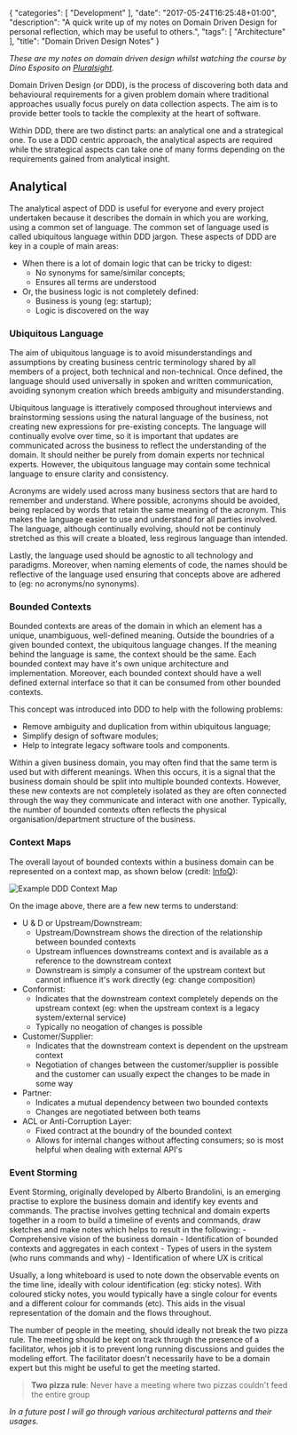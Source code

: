 {
   "categories": [ "Development" ],
   "date": "2017-05-24T16:25:48+01:00",
   "description": "A quick write up of my notes on Domain Driven Design for personal reflection, which may be useful to others.",
   "tags": [ "Architecture" ],
   "title": "Domain Driven Design Notes"
}

*These are my notes on domain driven design whilst watching the course by Dino Esposito on [Pluralsight](https://app.pluralsight.com/library/courses/modern-software-architecture-domain-models-cqrs-event-sourcing/table-of-contents).*

Domain Driven Design (or DDD), is the process of discovering both data and behavioural requirements for a given problem domain where traditional approaches usually focus purely on data collection aspects. The aim is to provide better tools to tackle the complexity at the heart of software. <!-- more -->

Within DDD, there are two distinct parts: an analytical one and a strategical one. To use a DDD centric approach, the analytical aspects are required while the strategical aspects can take one of many forms depending on the requirements gained from analytical insight.

## Analytical

The analytical aspect of DDD is useful for everyone and every project undertaken because it describes the domain in which you are working, using a common set of language. The common set of language used is called ubiquitous language within DDD jargon. These aspects of DDD are key in a couple of main areas:

- When there is a lot of domain logic that can be tricky to digest:
  - No synonyms for same/similar concepts;
  - Ensures all terms are understood
- Or, the business logic is not completely defined:
  - Business is young (eg: startup);
  - Logic is discovered on the way

### Ubiquitous Language

The aim of ubiquitous language is to avoid misunderstandings and assumptions by creating business centric terminology shared by all members of a project, both technical and non-technical. Once defined, the language should used universally in spoken and written communication, avoiding synonym creation which breeds ambiguity and misunderstanding.

Ubiquitous language is itteratively composed throughout interviews and brainstorming sessions using the natural language of the business, not creating new expressions for pre-existing concepts. The language will continually evolve over time, so it is important that updates are communicated across the business to reflect the understanding of the domain. It should neither be purely from domain experts nor technical experts. However, the ubiquitous language may contain some technical language to ensure clarity and consistency.

Acronyms are widely used across many business sectors that are hard to remember and understand. Where possible, acronyms should be avoided, being replaced by words that retain the same meaning of the acronym. This makes the language easier to use and understand for all parties involved. The language, although continually evolving, should not be continuly stretched as this will create a bloated, less regirous language than intended.

Lastly, the language used should be agnostic to all technology and paradigms. Moreover, when naming elements of code, the names should be reflective of the language used ensuring that concepts above are adhered to (eg: no acronyms/no synonyms).

### Bounded Contexts

Bounded contexts are areas of the domain in which an element has a unique, unambiguous, well-defined meaning. Outside the boundries of a given bounded context, the ubiquitous language changes. If the meaning behind the language is same, the context should be the same. Each bounded context may have it's own unique architecture and implementation. Moreover, each bounded context should have a well defined external interface so that it can be consumed from other bounded contexts.

This concept was introduced into DDD to help with the following problems:

- Remove ambiguity and duplication from within ubiquitous language;
- Simplify design of software modules;
- Help to integrate legacy software tools and components.

Within a given business domain, you may often find that the same term is used but with different meanings. When this occurs, it is a signal that the business domain should be split into multiple bounded contexts. However, these new contexts are not completely isolated as they are often connected through the way they communicate and interact with one another. Typically, the number of bounded contexts often reflects the physical organisation/department structure of the business.

### Context Maps

The overall layout of bounded contexts within a business domain can be represented on a context map, as shown below (credit: [InfoQ](https://infoq.com)):

![Example DDD Context Map](https://www.infoq.com/resource/articles/ddd-contextmapping/en/resources/ddd-contextmapping-figure11.jpg)

On the image above, there are a few new terms to understand:

- U & D or Upstream/Downstream:
  - Upstream/Downstream shows the direction of the relationship between bounded contexts
  - Upstream influences downstreams context and is available as a reference to the downstream context
  - Downstream is simply a consumer of the upstream context but cannot influence it's work directly (eg: change composition)
- Conformist:
  - Indicates that the downstream context completely depends on the upstream context (eg: when the upstream context is a legacy system/external service)
  - Typically no neogation of changes is possible
- Customer/Supplier:
  - Indicates that the downstream context is dependent on the upstream context
  - Negotiation of changes between the customer/supplier is possible and the customer can usually expect the changes to be made in some way
- Partner:
  - Indicates a mutual dependency between two bounded contexts
  - Changes are negotiated between both teams
- ACL or Anti-Corruption Layer:
  - Fixed contract at the boundry of the bounded context
  - Allows for internal changes without affecting consumers; so is most helpful when dealing with external API's

### Event Storming

Event Storming, originally developed by Alberto Brandolini, is an emerging practise to explore the business domain and identify key events and commands. The practise involves getting technical and domain experts together in a room to build a timeline of events and commands, draw sketches and make notes which helps to result in the following:
    - Comprehensive vision of the business domain
    - Identification of bounded contexts and aggregates in each context
    - Types of users in the system (who runs commands and why)
    - Identification of where UX is critical

Usually, a long whiteboard is used to note down the observable events on the time line, ideally with colour identification (eg: sticky notes). With coloured sticky notes, you would typically have a single colour for events and a different colour for commands (etc). This aids in the visual representation of the domain and the flows throughout.

The number of people in the meeting, should ideally not break the two pizza rule. The meeting should be kept on track through the presence of a facilitator, whos job it is to prevent long running discussions and guides the modeling effort. The facilitator doesn't necessarily have to be a domain expert but this might be useful to get the meeting started.

> **Two pizza rule**: Never have a meeting where two pizzas couldn't feed the entire group

*In a future post I will go through various architectural patterns and their usages.*
